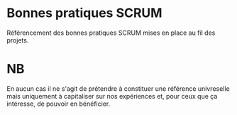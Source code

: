 # Bonnes pratiques SCRUM

Référencement des bonnes pratiques SCRUM mises en place au fil des projets.

# NB

En aucun cas il ne s'agit de prétendre à constituer une référence univreselle mais uniquement à capitaliser sur nos expériences et, pour ceux que ça intéresse, de pouvoir en bénéficier.
